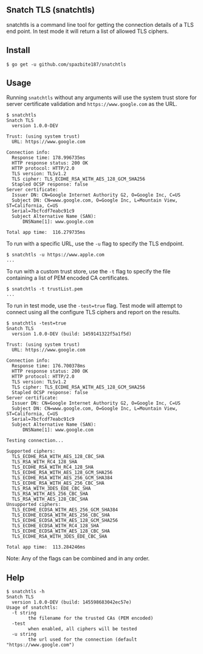 ## Snatch TLS (snatchtls)

snatchtls is a command line tool for getting the connection details of a TLS end point. In test mode it will
return a list of allowed TLS ciphers.

## Install
```console
$ go get -u github.com/spazbite187/snatchtls
```
## Usage
Running `snatchtls` without any arguments will use the system trust store for server certificate validation and
`https://www.google.com` as the URL.
```console
$ snatchtls
Snatch TLS
  version 1.0.0-DEV

Trust: (using system trust)
  URL: https://www.google.com

Connection info:
  Response time: 178.996735ms
  HTTP response status: 200 OK
  HTTP protocol: HTTP/2.0
  TLS version: TLSv1.2
  TLS cipher: TLS_ECDHE_RSA_WITH_AES_128_GCM_SHA256
  Stapled OCSP response: false
Server certificate:
  Issuer DN: CN=Google Internet Authority G2, O=Google Inc, C=US
  Subject DN: CN=www.google.com, O=Google Inc, L=Mountain View, ST=California, C=US
  Serial=7bcfcdf7eabc91c9
  Subject Alternative Name (SAN):
	  DNSName[1]: www.google.com

Total app time:  116.279735ms
```
To run with a specific URL, use the `-u` flag to specify the TLS endpoint.
```console
$ snatchtls -u https://www.apple.com
...
```
To run with a custom trust store, use the `-t` flag to specify the file containing a list of PEM encoded
CA certificates.
```console
$ snatchtls -t trustList.pem
...
```
To run in test mode, use the `-test=true` flag. Test mode will attempt to connect using all the configure
TLS ciphers and report on the results.
```console
$ snatchtls -test=true
Snatch TLS
  version 1.0.0-DEV (build: 1459141322f5a1f5d)

Trust: (using system trust)
  URL: https://www.google.com

Connection info:
  Response time: 176.700378ms
  HTTP response status: 200 OK
  HTTP protocol: HTTP/2.0
  TLS version: TLSv1.2
  TLS cipher: TLS_ECDHE_RSA_WITH_AES_128_GCM_SHA256
  Stapled OCSP response: false
Server certificate:
  Issuer DN: CN=Google Internet Authority G2, O=Google Inc, C=US
  Subject DN: CN=www.google.com, O=Google Inc, L=Mountain View, ST=California, C=US
  Serial=7bcfcdf7eabc91c9
  Subject Alternative Name (SAN):
	  DNSName[1]: www.google.com

Testing connection...

Supported ciphers:
  TLS_ECDHE_RSA_WITH_AES_128_CBC_SHA
  TLS_RSA_WITH_RC4_128_SHA
  TLS_ECDHE_RSA_WITH_RC4_128_SHA
  TLS_ECDHE_RSA_WITH_AES_128_GCM_SHA256
  TLS_ECDHE_RSA_WITH_AES_256_GCM_SHA384
  TLS_ECDHE_RSA_WITH_AES_256_CBC_SHA
  TLS_RSA_WITH_3DES_EDE_CBC_SHA
  TLS_RSA_WITH_AES_256_CBC_SHA
  TLS_RSA_WITH_AES_128_CBC_SHA
Unsupported ciphers:
  TLS_ECDHE_ECDSA_WITH_AES_256_GCM_SHA384
  TLS_ECDHE_ECDSA_WITH_AES_256_CBC_SHA
  TLS_ECDHE_ECDSA_WITH_AES_128_GCM_SHA256
  TLS_ECDHE_ECDSA_WITH_RC4_128_SHA
  TLS_ECDHE_ECDSA_WITH_AES_128_CBC_SHA
  TLS_ECDHE_RSA_WITH_3DES_EDE_CBC_SHA

Total app time:  113.284246ms
```
Note: Any of the flags can be combined and in any order.
## Help
```console
$ snatchtls -h
Snatch TLS
  version 1.0.0-DEV (build: 145598683042ec57e)
Usage of snatchtls:
  -t string
    	the filename for the trusted CAs (PEM encoded)
  -test
    	when enabled, all ciphers will be tested
  -u string
    	the url used for the connection (default "https://www.google.com")
```
